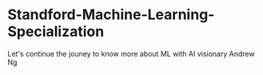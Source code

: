 # Standford-Machine-Learning-Specialization
Let's continue the jouney to know more about ML with AI visionary Andrew Ng
